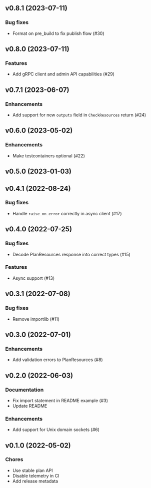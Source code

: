 ## v0.8.1 (2023-07-11)

### Bug fixes

- Format on pre_build to fix publish flow (#30)

## v0.8.0 (2023-07-11)

### Features

- Add gRPC client and admin API capabilities (#29)

## v0.7.1 (2023-06-07)

### Enhancements

- Add support for new `outputs` field in `CheckResources` return (#24)

## v0.6.0 (2023-05-02)

### Enhancements

- Make testcontainers optional (#22)

## v0.5.0 (2023-01-03)

## v0.4.1 (2022-08-24)

### Bug fixes

- Handle `raise_on_error` correctly in async client (#17)

## v0.4.0 (2022-07-25)

### Bug fixes

- Decode PlanResources response into correct types (#15)

### Features

- Async support (#13)

## v0.3.1 (2022-07-08)

### Bug fixes

- Remove importlib (#11)

## v0.3.0 (2022-07-01)

### Enhancements

- Add validation errors to PlanResources (#8)

## v0.2.0 (2022-06-03)

### Documentation

- Fix import statement in README example (#3)
- Update README

### Enhancements

- Add support for Unix domain sockets (#6)

## v0.1.0 (2022-05-02)

### Chores

- Use stable plan API
- Disable telemetry in CI
- Add release metadata
